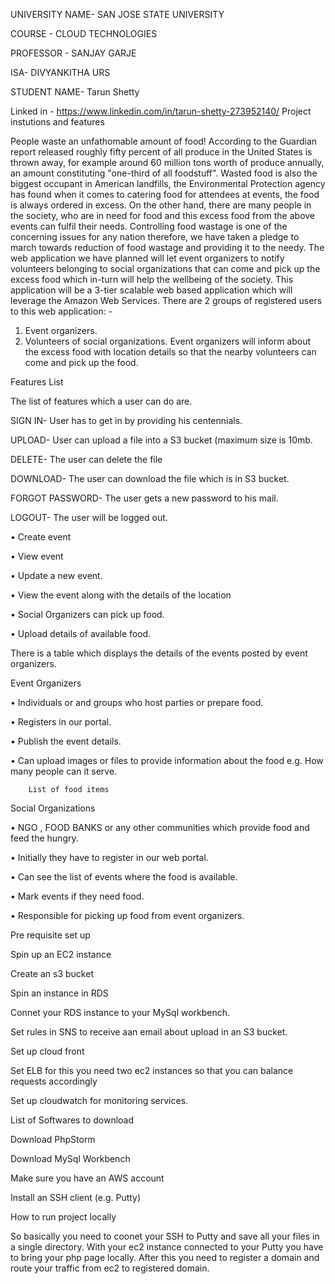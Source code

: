 UNIVERSITY NAME- SAN JOSE STATE UNIVERSITY

COURSE - CLOUD TECHNOLOGIES

PROFESSOR - SANJAY GARJE

ISA- DIVYANKITHA URS

STUDENT NAME- Tarun Shetty

Linked in - https://www.linkedin.com/in/tarun-shetty-273952140/ Project instutions and features

People waste an unfathomable amount of food! According to the Guardian report released roughly fifty percent of all produce in the United States is thrown away, for example around 60 million tons worth of produce annually, an amount constituting "one-third of all foodstuff". Wasted food is also the biggest occupant in American landfills, the Environmental Protection agency has found when it comes to catering food for attendees at events, the food is always ordered in excess. On the other hand, there are many people in the society, who are in need for food and this excess food from the above events can fulfil their needs. Controlling food wastage is one of the concerning issues for any nation therefore, we have taken a pledge to march towards reduction of food wastage and providing it to the needy. 
The web application we have planned will let event organizers to notify volunteers belonging to social organizations that can come and pick up the excess food which in-turn will help the wellbeing of the society. This application will be a 3-tier scalable web based application which will leverage the Amazon Web Services.
There are 2 groups of registered users to this web application: -
1.	Event organizers. 
2.	Volunteers of social organizations.
Event organizers will inform about the excess food with location details so that the nearby volunteers can come and pick up the food.


Features List

The list of features which a user can do are.

SIGN IN- User has to get in by providing his centennials.

UPLOAD- User can upload a file into a S3 bucket (maximum size is 10mb.

DELETE- The user can delete the file

DOWNLOAD- The user can download the file which is in S3 bucket.

FORGOT PASSWORD- The user gets a new password to his mail.

LOGOUT- The user will be logged out.

•	Create event

•	View event

•	Update a new event.

•	View the event along with the details of the location

•	Social Organizers can pick up food.

•	Upload details of available food.


There is a table which displays the details of the events posted by event organizers.

Event Organizers

•	Individuals or and groups who host parties or prepare food.

•	Registers in our portal.

•	Publish the event details.

•	Can upload images or files to provide information about the food
     e.g. How many people can it serve.
     
        List of food items
        
Social Organizations

•	NGO , FOOD BANKS or any other communities which provide food and feed the hungry.

•	Initially they have to register in our web portal.

•	Can see the list of events where the food is available.

•	Mark events if they need food.

•	Responsible for picking up food from event organizers.







Pre requisite set up

Spin up an EC2 instance

Create an s3 bucket

Spin an instance in RDS

Connet your RDS instance to your MySql workbench.

Set rules in SNS to receive aan email about upload in an S3 bucket.

Set up cloud front

Set ELB for this you need two ec2 instances so that you can balance requests accordingly

Set up cloudwatch for monitoring services.

List of Softwares to download

Download PhpStorm

Download MySql Workbench

Make sure you have an AWS account

Install an SSH client (e.g. Putty)

How to run project locally

So basically you need to coonet your SSH to Putty and save all your files in a single directory. With your ec2 instance connected to your Putty you have to bring your php page locally. After this you need to register a domain and route your traffic from ec2 to registered domain.
